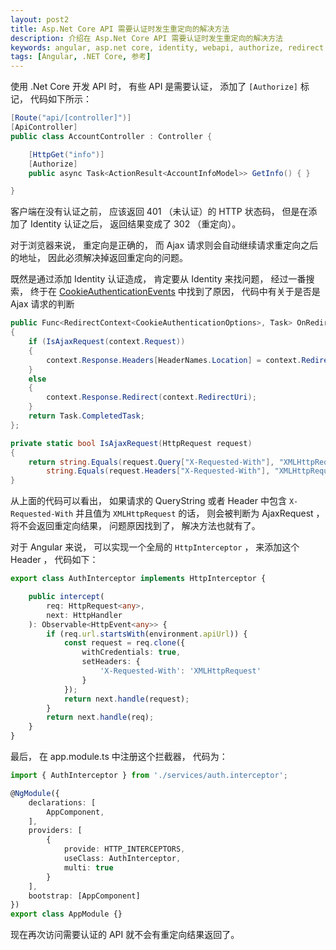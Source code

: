 ```yaml
---
layout: post2
title: Asp.Net Core API 需要认证时发生重定向的解决方法
description: 介绍在 Asp.Net Core API 需要认证时发生重定向的解决方法
keywords: angular, asp.net core, identity, webapi, authorize, redirect
tags: [Angular, .NET Core, 参考]
---
```


使用 .Net Core 开发 API 时， 有些 API 是需要认证， 添加了 `[Authorize]` 标记， 代码如下所示：

```C#
[Route("api/[controller]")]
[ApiController]
public class AccountController : Controller {

    [HttpGet("info")]
    [Authorize]
    public async Task<ActionResult<AccountInfoModel>> GetInfo() { }

}
```

客户端在没有认证之前， 应该返回 401 （未认证）的 HTTP 状态码， 但是在添加了 Identity 认证之后， 返回结果变成了 302 （重定向）。 

对于浏览器来说， 重定向是正确的， 而 Ajax 请求则会自动继续请求重定向之后的地址， 因此必须解决掉返回重定向的问题。

既然是通过添加 Identity 认证造成， 肯定要从 Identity 来找问题， 经过一番搜索， 终于在 [CookieAuthenticationEvents](https://github.com/aspnet/AspNetCore/blob/8fcadf72cd4ab783bc5d3cb4121fd2f4ec88f961/src/Security/Authentication/Cookies/src/CookieAuthenticationEvents.cs#L91) 中找到了原因， 代码中有关于是否是 Ajax 请求的判断

```c#
public Func<RedirectContext<CookieAuthenticationOptions>, Task> OnRedirectToReturnUrl { get; set; } = context =>
{
    if (IsAjaxRequest(context.Request))
    {
        context.Response.Headers[HeaderNames.Location] = context.RedirectUri;
    }
    else
    {
        context.Response.Redirect(context.RedirectUri);
    }
    return Task.CompletedTask;
};

private static bool IsAjaxRequest(HttpRequest request)
{
    return string.Equals(request.Query["X-Requested-With"], "XMLHttpRequest", StringComparison.Ordinal) ||
        string.Equals(request.Headers["X-Requested-With"], "XMLHttpRequest", StringComparison.Ordinal);
}
```

从上面的代码可以看出， 如果请求的 QueryString 或者 Header 中包含 `X-Requested-With` 并且值为 `XMLHttpRequest` 的话， 则会被判断为 AjaxRequest ， 将不会返回重定向结果， 问题原因找到了， 解决方法也就有了。

对于 Angular 来说， 可以实现一个全局的 `HttpInterceptor` ， 来添加这个 Header ， 代码如下：

```ts
export class AuthInterceptor implements HttpInterceptor {

    public intercept(
        req: HttpRequest<any>,
        next: HttpHandler
    ): Observable<HttpEvent<any>> {
        if (req.url.startsWith(environment.apiUrl)) {
            const request = req.clone({
                withCredentials: true,
                setHeaders: {
                    'X-Requested-With': 'XMLHttpRequest'
                }
            });
            return next.handle(request);
        }
        return next.handle(req);
    }
}
```

最后， 在 app.module.ts 中注册这个拦截器， 代码为：

```ts
import { AuthInterceptor } from './services/auth.interceptor';

@NgModule({
    declarations: [
        AppComponent,
    ],
    providers: [
        {
            provide: HTTP_INTERCEPTORS,
            useClass: AuthInterceptor,
            multi: true
        }
    ],
    bootstrap: [AppComponent]
})
export class AppModule {}
```

现在再次访问需要认证的 API 就不会有重定向结果返回了。
